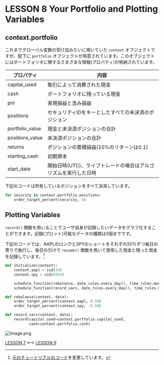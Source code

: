 # LESSON 8 Your Portfolio and Plotting Variables

## context.portfolio
これまでグローバル変数の受け皿みたいに用いていた `context` オブジェクトですが、配下に `portfolio` オブジェクトが用意されています。このオブジェクトにはポートフォリオに関するさまざまな情報(プロパティ)が格納されています。

プロパティ|内容
---|---
capital_used|取引によって消費された現金
cash|ポートフォリオに残っている現金
pnl|実現損益と含み損益
positions|セキュリティIDをキーとしたすべての未決済のポジション
portfolio_value|現金と未決済ポジションの合計
positions_value|未決済ポジションの合計
returns|ポジションの累積損益(10%のリターンは0.1)
starting_cash|初期資本
start_date|開始日時(UTC)、ライブトレードの場合はアルゴリズムを実行した日時

下記のコードは所有しているポジションをすべて決済しています。

```python
for security in context.portfolio.positions:
    order_target_percent(security, 0)
```

## Plotting Variables
`record()` 関数を用いることでユーザ自身が記録したいデータをグラフ化することができます。記録(プロット)可能なデータの種類は5個までです。

下記のコードでは、AAPLのロングとSPYのショートをそれぞれ50%ずつ毎日の寄りで執行し、毎日の引けで `recode()` 関数を用いて使用した現金と残った現金を記録しています。[^1]

```python
def initialize(context):
    context.aapl = sid(24)
    context.spy = sid(8554)

    schedule_function(rebalance, date_rules.every_day(), time_rules.market_open())
    schedule_function(record_vars, date_rules.every_day(), time_rules.market_close())

def rebalance(context, data):
    order_target_percent(context.aapl, 0.50)
    order_target_percent(context.spy, -0.50)

def record_vars(context, data):
    record(capital_used=context.portfolio.capital_used,
           cash=context.portfolio.cash)
```

![image.png](https://qiita-image-store.s3.amazonaws.com/0/22023/feb25448-3413-d90a-d761-c858f00f6500.png)

[^1]: [元のチュートリアルのコード](https://www.quantopian.com/tutorials/getting-started#lesson8)を変更しています。

[LESSON 7](./LESSON7.md) <--> [LESSON 9](./LESSON9.md)

